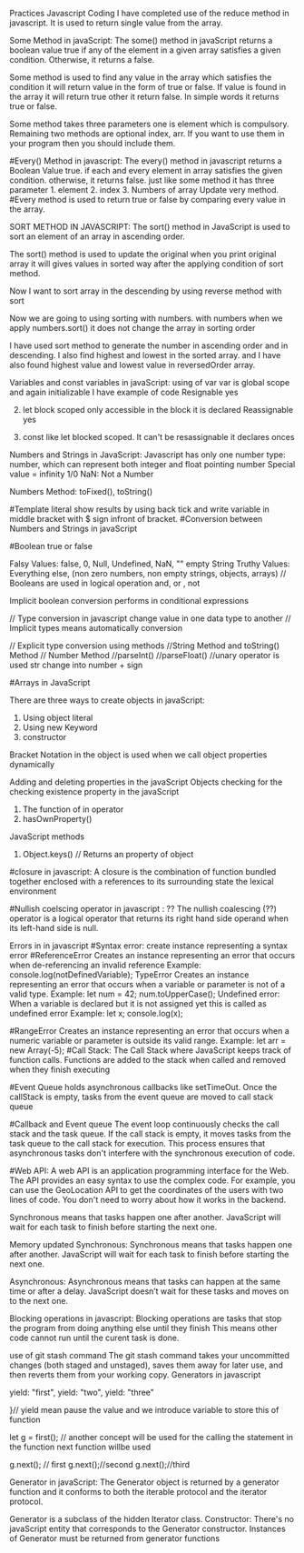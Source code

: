Practices Javascript Coding 
I have completed use of the reduce method in javascript. It is used to return single value from the array.

Some Method in javaScript:
The some() method in javaScript returns a boolean value true if any of the element in a given array satisfies a given condition. Otherwise, it returns a false.

Some method is used to find any value in the array which satisfies the condition it will return value in the form of true or false. If value is found in the array it will return true other it return false. In simple words it returns true or false.

Some method takes three parameters one is element which is compulsory. Remaining two methods are optional index, arr. If you want to use them in your program then you should include them.

#Every() Method in javascript:
The every() method  in javascript returns a Boolean Value true. if each and every element in array satisfies the given condition. otherwise, it returns false.
just like some method it has three parameter 1. element 2. index 3. Numbers of array
Update very method.
#Every method is used to return true or false by comparing every value in the array.

SORT METHOD IN JAVASCRIPT:
The sort() method in JavaScript is used to sort an element of an array in ascending order.

The sort() method is used to update the original when you print original array it will gives values in sorted way after the applying condition of sort method.

Now I want to sort array in the descending by using reverse method with sort

Now we are going to using sorting with numbers. with numbers when we apply numbers.sort() it does not change the array in sorting order 

I have used sort method to generate the number in ascending order and in descending.  I also find highest and lowest in the sorted array. and I have also found highest value and lowest value in reversedOrder array.



Variables and const variables in javaScript:
using of var var is global scope and again initializable 
I have example of code
Resignable yes

2. let block scoped only accessible in the block it is declared
Reassignable yes

3. const like let blocked scoped. It can't be resassignable
it declares onces


Numbers and Strings in JavaScript:
Javascript has only one number type: number, which can represent both integer and float pointing number
Special  value = infinity 1/0
NaN: Not a Number

Numbers Method: toFixed(), toString()

#Template literal show results by using back tick and write variable in middle bracket with $ sign infront of bracket.
#Conversion between Numbers and Strings in javaScript


#Boolean true or false

Falsy Values: false, 0, Null, Undefined, NaN, "" empty String
Truthy Values: Everything else, (non zero numbers, non empty strings, objects, arrays)
// Booleans are used in logical operation and, or , not


Implicit boolean conversion
performs in conditional expressions

// Type conversion in javascript
change value in one data type to another
// Implicit types means automatically conversion

// Explicit type conversion using methods
//String Method and toString() Method
// Number Method
//parseInt()
//parseFloat()
//unary operator is used str change into number + sign


#Arrays in JavaScript


There are three ways to create objects in javaScript:

1. Using object literal
2. Using new Keyword
3. constructor

Bracket Notation in the object is used when we call object properties dynamically

Adding and deleting properties in the javaScript Objects
checking for the checking existence property in the javaScript

1. The function of in operator
2. hasOwnProperty() 

JavaScript methods
1. Object.keys() // Returns an property of object

#closure in javascript:
A closure is the combination of function bundled together enclosed with a references to its surrounding state the lexical environment

#Nullish coelscing operator in javascript : ??
The nullish coalescing (??) operator is a logical operator that returns its right hand side operand when its left-hand side is null.

Errors in in javascript 
#Syntax error: create instance representing a syntax error
#ReferenceError
Creates an instance representing an error that occurs when de-referencing an invalid reference
Example: console.log(notDefinedVariable);
TypeError
Creates an instance representing an error that occurs when a variable or parameter is not of a valid type.
Example: 
let num = 42;
num.toUpperCase();
Undefined error: When a variable is declared but it is not assigned yet this is called as undefined error
Example:
let x;
console.log(x);

#RangeError
Creates an instance representing an error that occurs when a numeric variable or parameter is outside its valid range.
Example: let arr = new Array(-5);
#Call Stack:
The Call Stack where JavaScript keeps track of function calls. Functions are added to the stack when called and removed when they finish executing

#Event Queue holds asynchronous callbacks like setTimeOut. Once the callStack is empty, tasks from the event queue are moved to call stack queue 

#Callback and Event queue
The event loop continuously checks the call stack and the task queue. If the call stack is empty, it moves tasks from the task queue to the call stack for execution. This process ensures that asynchronous tasks don't interfere with the synchronous execution of code.

#Web API: A web API is an application programming interface for the Web. 
The API provides an easy syntax to use the complex code. For example, you can use the GeoLocation API to get the coordinates of the users with two lines of code. You don't need to worry about how it works in the backend.

Synchronous means that tasks happen one after another. JavaScript will wait for each task to finish before starting the next one.

Memory updated
Synchronous:
Synchronous means that tasks happen one after another. JavaScript will wait for each task to finish before starting the next one.

Asynchronous:
Asynchronous means that tasks can happen at the same time or after a delay. JavaScript doesn’t wait for these tasks and moves on to the next one.

Blocking operations in javascript:
Blocking operations are tasks that stop the program from doing anything else until they finish
This means other code cannot run until the curent task is done.

use of git stash command
The git stash command takes your uncommitted changes (both staged and unstaged), saves them away for later use, and then reverts them from your working copy.
Generators in javascript

yield: "first",
yield: "two",
yield: "three"

}// yield mean pause the value and we introduce variable to store this of function 

let g = first();
// another concept will be used for the calling the statement in the function next function willbe used

g.next(); // first
g.next();//second
g.next();//third


Generator in javaScript:
The Generator object is returned by a generator function and it conforms to both the iterable protocol and the iterator protocol.

Generator is a subclass of the hidden Iterator class.
Constructor:
There's no javaScript entity that corresponds to the Generator constructor. Instances of Generator must be returned from generator functions


